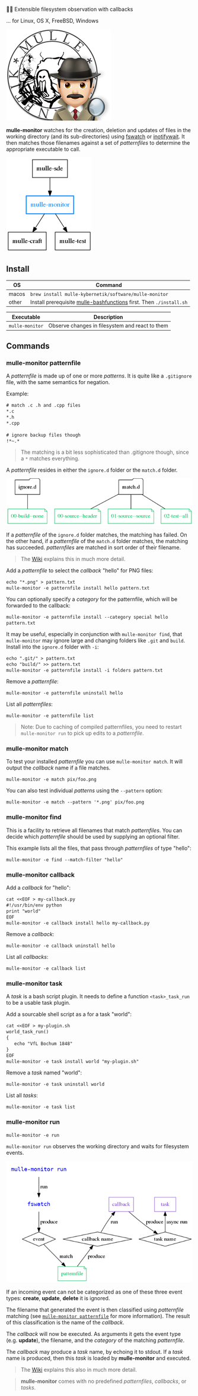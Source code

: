 🕵🏻‍ Extensible filesystem observation with callbacks

... for Linux, OS X, FreeBSD, Windows

![](mulle-monitor.png)

**mulle-monitor** watches for the creation, deletion and updates of files
in the working directory (and its sub-directories) using
[fswatch](https://github.com/emcrisostomo/fswatch) or
[inotifywait](https://linux.die.net/man/1/inotifywait). It then
matches those filenames against a set of *patternfiles* to determine the
appropriate executable to call.


![](dox/mulle-monitor-overview.png)


## Install


OS          | Command
------------|------------------------------------
macos       | `brew install mulle-kybernetik/software/mulle-monitor`
other       | Install prerequisite [mulle-bashfunctions](//github.com/mulle-nat/mulle-bashfunctions) first. Then `./install.sh`



Executable      | Description
----------------|--------------------------------
`mulle-monitor` | Observe changes in filesystem and react to them



## Commands


### mulle-monitor patternfile

A *patternfile* is made up of one or more *patterns*. It is quite like a
`.gitignore` file, with the same semantics for negation.


Example:

```
# match .c .h and .cpp files
*.c
*.h
*.cpp

# ignore backup files though
!*~.*
```

> The matching is a bit less sophisticated than .gitignore though, since
> a `*` matches everything.

A *patternfile* resides in either the `ignore.d` folder or the `match.d`
folder.

![](dox/mulle-monitor-match.png)

If a *patternfile* of the `ignore.d` folder matches, the matching has failed.
On the other hand, if a *patternfile* of the `match.d` folder matches, the
matching has succeeded. *patternfiles* are matched in sort order of their
filename.

> The [Wiki](https://github.com/mulle-sde/mulle-monitor/wiki)
> explains this in much more detail.

Add a *patternfile* to select the *callback* "hello" for PNG files:

```
echo "*.png" > pattern.txt
mulle-monitor -e patternfile install hello pattern.txt
```

You can optionally specify a *category* for the patternfile, which will be
forwarded to the callback:

```
mulle-monitor -e patternfile install --category special hello pattern.txt
```

It may be useful, especially in conjunction with `mulle-monitor find`, 
that `mulle-monitor` may ignore large and changing folders like `.git` and 
`build`. Install into the `ignore.d` folder with `-i`:

```
echo ".git/" > pattern.txt
echo "build/" >> pattern.txt
mulle-monitor -e patternfile install -i folders pattern.txt
```


Remove a *patternfile*:

```
mulle-monitor -e patternfile uninstall hello
```

List all *patternfiles*:

```
mulle-monitor -e patternfile list
```

> Note: Due to  caching of compiled patternfiles, you need
> to restart `mulle-monitor run` to pick up edits to a *patternfile*.


### mulle-monitor match

To test your installed *patternfile* you can use `mulle-monitor match`. It
will output the *callback* name if a file matches.

```
mulle-monitor -e match pix/foo.png
```

You can also test individual *patterns* using the `--pattern` option:

```
mulle-monitor -e match --pattern '*.png' pix/foo.png
```


### mulle-monitor find

This is a facility to retrieve all filenames that match *patternfiles*. You can
decide which *patternfile* should be used by supplying an optional filter.

This example lists all the files, that pass through *patternfiles* of type
"hello":

```
mulle-monitor -e find --match-filter "hello"
```


### mulle-monitor callback


Add a *callback* for "hello":

```
cat <<EOF > my-callback.py
#!/usr/bin/env python
print "world"
EOF
mulle-monitor -e callback install hello my-callback.py
```

Remove a *callback*:

```
mulle-monitor -e callback uninstall hello
```

List all *callbacks*:

```
mulle-monitor -e callback list
```


### mulle-monitor task

A *task* is a bash script plugin. It needs to define a function
`<task>_task_run` to be a usable task plugin.

Add a sourcable shell script as a for a task "world":

```
cat <<EOF > my-plugin.sh
world_task_run()
{
   echo "VfL Bochum 1848"
}
EOF
mulle-monitor -e task install world "my-plugin.sh"
```

Remove a *task* named "world":

```
mulle-monitor -e task uninstall world
```


List all *tasks*:

```
mulle-monitor -e task list
```


### mulle-monitor run

```
mulle-monitor -e run
```

`mulle-monitor run` observes the working directory and waits for filesystem
events.

![](dox/mulle-monitor-run.png)

If an incoming event can not be categorized as one of these three event types:
**create**, **update**, **delete** it is ignored.

The filename that generated the event is then classified using *patternfile*
matching (see [`mulle-monitor patternfile`](#mulle-monitor-patternfile) for
more information).
The result of this classification is the name of the *callback*.

The *callback* will now be executed. As arguments it gets the event type
(e.g. **update**), the filename, and the *category* of the matching
*patternfile*.

The *callback* may produce a *task* name, by echoing it to stdout. If a
*task* name is produced, then this *task* is loaded by **mulle-monitor**
and executed.

> The [Wiki](https://github.com/mulle-sde/mulle-monitor/wiki)
> explains this also in much more detail.

> **mulle-monitor** comes with no predefined *patternfiles*, *callbacks*, or
> *tasks*.
